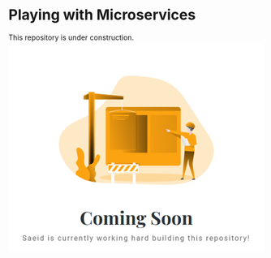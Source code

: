 # Playing with Microservices
This repository is under construction.
<img src="https://github.com/saeidamini/playing-microservices/blob/main/construction.png"/>
